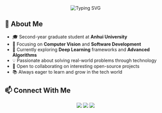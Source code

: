 <div align="center">
  <img src="https://readme-typing-svg.herokuapp.com?font=Fira+Code&pause=1000&color=6A5ACD&center=true&vCenter=true&width=435&lines=Graduate+Student+at+Anhui+University;Computer+Vision+Enthusiast;Software+Developer;Always+Learning+New+Things" alt="Typing SVG" />
</div>

## 💫 About Me

- 🎓 Second-year graduate student at **Anhui University**
- 🔭 Focusing on **Computer Vision** and **Software Development**
- 🌱 Currently exploring **Deep Learning** frameworks and **Advanced Algorithms**
- 💡 Passionate about solving real-world problems through technology
- 🤝 Open to collaborating on interesting open-source projects
- 📚 Always eager to learn and grow in the tech world

## 📫 Connect With Me

<p align="center">
  <a href="mailto:your.email@example.com"><img src="https://img.shields.io/badge/Email-D14836?style=for-the-badge&logo=gmail&logoColor=white"/></a>
  <a href="https://github.com/yourusername"><img src="https://img.shields.io/badge/GitHub-100000?style=for-the-badge&logo=github&logoColor=white"/></a>
  <a href="https://linkedin.com/in/yourusername"><img src="https://img.shields.io/badge/LinkedIn-0077B5?style=for-the-badge&logo=linkedin&logoColor=white"/></a>
</p>
